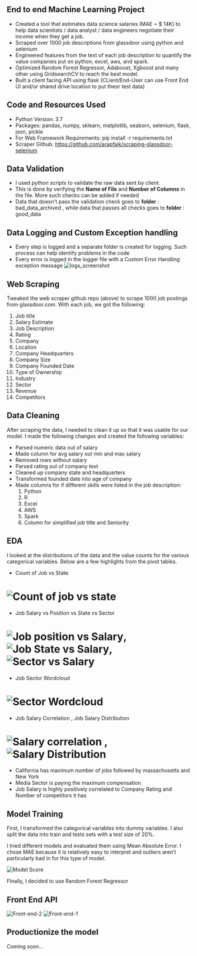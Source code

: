## End to end Machine Learning Project

* Created a tool that estimates data science salaries (MAE ~ $ 14K) to help data scientists / data analyst / data engineers negotiate their income when they get a job.
* Scraped over 1000 job descriptions from glassdoor using python and selenium 
* Engineered features from the text of each job description to quantify the value companies put on python, excel, aws, and spark.
* Optimized Random Forest Regressor, Adaboost, Xgboost and many other using GridsearchCV to reach the best model.
* Built a client facing API using flask (CLient/End-User can use Front End UI and/or shared drive location to put theor test data)

## Code and Resources Used
* Python Version: 3.7
* Packages: pandas, numpy, sklearn, matplotlib, seaborn, selenium, flask, json, pickle
* For Web Framework Requirements: pip install -r requirements.txt
* Scraper Github: https://github.com/arapfaik/scraping-glassdoor-selenium

## Data Validation
* I used python scripts to validate the raw data sent by client.
* This is done by verifying the __Name of File__ and __Number of Columns__ in the file. More such checks can be added if needed
* Data that doesn't pass the validation check goes to __folder__ : bad_data_archived , while data that passes all checks goes to __folder__ : good_data

## Data Logging and Custom Exception handling
* Every step is logged and a separate folder is created for logging. Such process can help identify problems in the code
* Every error is logged in the logger file with a Custom Error Handling exception message
![logs_screenshot](https://github.com/SrijanDeo-DA-DS/DataScience_Job_Salary_Predictor/assets/88278620/d0dc9c5f-d442-42a2-9261-9bb2c618f1f0)


## Web Scraping
Tweaked the web scraper github repo (above) to scrape 1000 job postings from glassdoor.com. With each job, we got the following:

1. Job title
2. Salary Estimate
3. Job Description
4. Rating
5. Company
6. Location
7. Company Headquarters
8. Company Size
9. Company Founded Date
10. Type of Ownership
11. Industry
12. Sector
13. Revenue
14. Competitors

## Data Cleaning 
After scraping the data, I needed to clean it up so that it was usable for our model. I made the following changes and created the following variables:

* Parsed numeric data out of salary
* Made column for avg salary out min and max salary
* Removed rows without salary
* Parsed rating out of company text
* Cleaned up company state and headquarters
* Transformed founded date into age of company
* Made columns for if different skills were listed in the job description:
    1. Python
    2. R
    3. Excel
    4. AWS
    5. Spark
    6. Column for simplified job title and Seniority

## EDA
I looked at the distributions of the data and the value counts for the various categorical variables. Below are a few highlights from the pivot tables.

* Count of Job vs State 
# ![Count of job vs state](https://github.com/SrijanDeo-DA-DS/DataScience_Job_Salary_Predictor/assets/88278620/f3c0c267-c3b0-41e6-97da-325c7b955d3b)
* Job Salary vs Position vs State vs Sector
# ![Job position vs Salary](https://github.com/SrijanDeo-DA-DS/DataScience_Job_Salary_Predictor/assets/88278620/2e86c81f-ccd4-4c8e-a3e6-7b612e464095), ![Job State vs Salary](https://github.com/SrijanDeo-DA-DS/DataScience_Job_Salary_Predictor/assets/88278620/49aa00d3-8897-426d-81c3-3458d51141be), ![Sector vs Salary](https://github.com/SrijanDeo-DA-DS/DataScience_Job_Salary_Predictor/assets/88278620/52c25747-73f8-4d22-8867-9694c50d36dc)
* Job Sector Wordcloud
# ![Sector Wordcloud](https://github.com/SrijanDeo-DA-DS/DataScience_Job_Salary_Predictor/assets/88278620/ab41d42e-d98f-4fa5-98c6-a0676f7cc938)
* Job Salary Correlation , Job Salary Distribution
# ![Salary correlation](https://github.com/SrijanDeo-DA-DS/DataScience_Job_Salary_Predictor/assets/88278620/577b6bf0-be61-4fa9-8de3-32d8bb552308) , ![Salary Distribution](https://github.com/SrijanDeo-DA-DS/DataScience_Job_Salary_Predictor/assets/88278620/25dc4120-c8df-47c9-88af-229cc3df6346)

* California has maximum number of jobs followed by massachusetts and  New York
* Media Sector is paying the maximum compensation
* Job Salary is highly positively correlated to Company Rating and Number of competitors it has

## Model Training
First, I transformed the categorical variables into dummy variables. I also split the data into train and tests sets with a test size of 20%.

I tried different models and evaluated them using Mean Absolute Error. I chose MAE because it is relatively easy to interpret and outliers aren’t particularly bad in for this type of model.

![Model Score](https://github.com/SrijanDeo-DA-DS/DataScience_Job_Salary_Predictor/assets/88278620/b54c58e2-48e6-4be4-89f7-fa76b5382f30)

FInally, I decided to use Random Forest Regressor

## Front End API
![Front-end-2](https://github.com/SrijanDeo-DA-DS/DataScience_Job_Salary_Predictor/assets/88278620/cddc56ae-579f-4305-ad7c-d11454d387b0)
![Front-end-1](https://github.com/SrijanDeo-DA-DS/DataScience_Job_Salary_Predictor/assets/88278620/ce5df099-7c75-4176-83b5-6f9ba2baf78e)


## Productionize the model
Coming soon...
